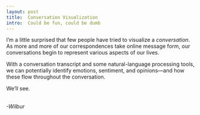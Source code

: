 ```yaml
---
layout: post
title:  Conversation Visualization
intro:  Could be fun, could be dumb
---
```


I’m a little surprised that few people have tried to visualize a *conversation*. As more and more of our correspondences take online message form, our conversations begin to represent various aspects of our lives. 

With a conversation transcript and some natural-language processing tools, we can potentially identify emotions, sentiment, and opinions—and how these flow throughout the conversation. 

We’ll see.

<br><i>-Wilbur</i>